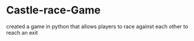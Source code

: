 # Castle-race-Game
created a game in python that allows players to race against each other to reach an exit
